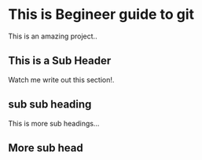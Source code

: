 # This is Begineer guide to git

This is an amazing project..

## This is a Sub Header

Watch me write out this section!.

## sub sub heading

This is more sub headings...

## More sub head
